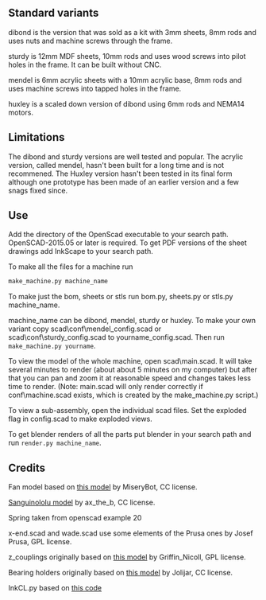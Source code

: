 Standard variants
-----------------
dibond is the version that was sold as a kit with 3mm sheets, 8mm rods and uses nuts and machine screws through the frame.

sturdy is 12mm MDF sheets, 10mm rods and uses wood screws into pilot holes in the frame. It can be built without CNC.

mendel is 6mm acrylic sheets with a 10mm acrylic base, 8mm rods and uses machine screws into tapped holes in the frame.

huxley is a scaled down version of dibond using 6mm rods and NEMA14 motors.

Limitations
-----------
The dibond and sturdy versions are well tested and popular. The acrylic version, called mendel, hasn't been built for a long time and is not recommened.
The Huxley version hasn't been tested in its final form although one prototype has been made of an earlier version and a few snags fixed since.

Use
---
Add the directory of the OpenScad executable to your search path. OpenSCAD-2015.05 or later is required.
To get PDF versions of the sheet drawings add InkScape to your search path.

To make all the files for a machine run
```python
make_machine.py machine_name
```

To make just the bom, sheets or stls run bom.py, sheets.py or stls.py machine\_name.

machine\_name can be dibond, mendel, sturdy or huxley. To make your own variant copy scad\conf\mendel\_config.scad or scad\conf\sturdy\_config.scad to yourname\_config.scad.  Then run `make_machine.py yourname`.

To view the model of the whole machine, open scad\main.scad. It will take several minutes to render (about about 5 minutes on my computer) but after that you can pan and zoom it at reasonable speed and changes takes less time to render.  (Note: main.scad will only render correctly if conf\machine.scad exists, which is created by the make_machine.py script.)

To view a sub-assembly, open the individual scad files. Set the exploded flag in config.scad to make exploded views.

To get blender renders of all the parts put blender in your search path and run `render.py machine_name`.

Credits
-------
Fan model based on [this model](http://www.thingiverse.com/thing:8063) by MiseryBot, CC license.

[Sanguinololu model](http://www.thingiverse.com/thing:18606) by ax\_the\_b, CC license.

Spring taken from openscad example 20

x-end.scad and wade.scad use some elements of the Prusa ones by Josef Prusa, GPL license.

z_couplings originally based on [this model](http://www.thingiverse.com/thing:7153) by Griffin_Nicoll, GPL license.

Bearing holders originally based on [this model](http://www.thingiverse.com/thing:7755) by Jolijar, CC license.

InkCL.py based on [this code](http://kaioa.com/node/42)
